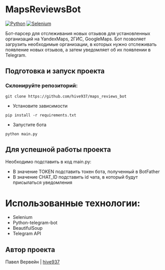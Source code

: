 # MapsReviewsBot
[![Python](https://img.shields.io/badge/-Python-464646?style=flat-square&logo=Python)](https://www.python.org/)
[![Selenium](https://img.shields.io/badge/Selenium-43B02A?style=flat-square&logo=Selenium&logoColor=white)](https://www.selenium.com/)


Бот-парсер для отслеживания новых отзывов для установленных организаций на YandexMaps, 2ГИС, GoogleMaps.
Бот позволяет загрузить необходимые организации, в которых нужно отслеживать появление новых отзывов, а затем уведомляет об их появлении в Telegram.

## Подготовка и запуск проекта
### Склонируйте репозиторий:
```
git clone https://github.com/hive937/maps_reviews_bot
```
* Установите зависимости
```
pip install -r requirements.txt
```
* Запустите бота
```
python main.py
```

## Для успешной работы проекта
Необходимо подставить в код main.py:
- В значение TOKEN подставить токен бота, полученный в BotFather
- В значение CHAT_ID подставить id чата, в который будут присылаться уведомления


# Использованные технологии:
- Selenium
- Python-telegram-bot
- BeautifulSoup
- Telegram API

## Автор проекта
Павел Вервейн | [hive937](https://github.com/hive937)
